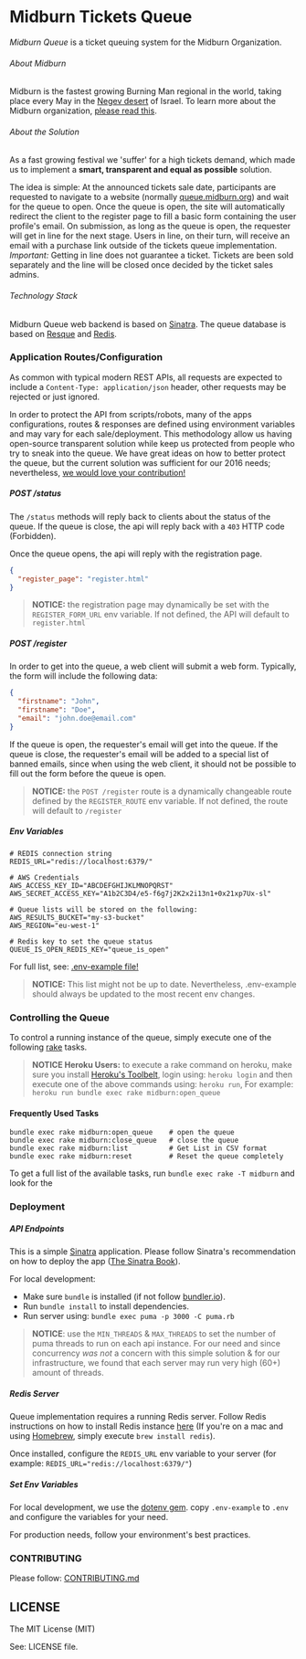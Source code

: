 # Midburn Tickets Queue

*Midburn Queue* is a ticket queuing system for the Midburn Organization.

###### About Midburn
Midburn is the fastest growing Burning Man regional in the world, taking place every May in the [Negev desert](https://en.wikipedia.org/wiki/Negev) of Israel. To learn more about the Midburn organization, [please read this](http://midburn.org/en-event/).

###### About the Solution
As a fast growing festival we 'suffer' for a high tickets demand, which made us to implement a **smart, transparent and equal as possible** solution.

The idea is simple: At the announced tickets sale date, participants are requested to navigate to a website (normally [queue.midburn.org](queue.midburn.org)) and wait for the queue to open. Once the queue is open, the site will automatically redirect the client to the register page to fill a basic form containing the user profile's email. On submission, as long as the queue is open, the requester will get in line for the next stage. Users in line, on their turn, will receive an email with a purchase link outside of the tickets queue implementation. *Important:* Getting in line does not guarantee a ticket. Tickets are been sold separately and the line will be closed once decided by the ticket sales admins.

###### Technology Stack

Midburn Queue web backend is based on [Sinatra](http://sinatrarb.com/). The queue database is based on [Resque](https://github.com/resque/resque) and [Redis](http://redis.io/).

### Application Routes/Configuration

As common with typical modern REST APIs, all requests are expected to include a `Content-Type: application/json` header, other requests may be rejected or just ignored.

In order to protect the API from scripts/robots, many of the apps configurations, routes & responses are defined using environment variables and may vary for each sale/deployment. This methodology allow us having open-source transparent solution while keep us protected from people who try to sneak into the queue. We have great ideas on how to better protect the queue, but the current solution was sufficient for our 2016 needs; nevertheless, [we would love your contribution!](./CONTRIBUTING.md)

##### POST /status

The `/status` methods will reply back to clients about the status of the queue. If the queue is close, the api will reply back with a `403` HTTP code (Forbidden).

Once the queue opens, the api will reply with the registration page.
```json
{
  "register_page": "register.html"
}
```

> **NOTICE:** the registration page may dynamically be set with the `REGISTER_FORM_URL` env variable. If not defined, the API will default to `register.html`

##### POST /register

In order to get into the queue, a web client will submit a web form. Typically, the form will include the following data:
```json
{
  "firstname": "John",
  "firstname": "Doe",
  "email": "john.doe@email.com"
}
```

If the queue is open, the requester's email will get into the queue. If the queue is close, the requester's email will be added to a special list of banned emails, since when using the web client, it should not be possible to fill out the form before the queue is open.

> **NOTICE:** the `POST /register` route is a dynamically changeable route defined by the `REGISTER_ROUTE` env variable. If not defined, the route will default to `/register`

##### Env Variables

```
# REDIS connection string
REDIS_URL="redis://localhost:6379/"

# AWS Credentials
AWS_ACCESS_KEY_ID="ABCDEFGHIJKLMNOPQRST"
AWS_SECRET_ACCESS_KEY="A1b2C3D4/e5-f6g7j2K2x2i13n1+0x21xp7Ux-sl"

# Queue lists will be stored on the following:
AWS_RESULTS_BUCKET="my-s3-bucket"
AWS_REGION="eu-west-1"

# Redis key to set the queue status
QUEUE_IS_OPEN_REDIS_KEY="queue_is_open"
```
For full list, see: [.env-example file!](./.env-example)

> **NOTICE:** This list might not be up to date. Nevertheless, .env-example should always be updated to the most recent env changes.

### Controlling the Queue

To control a running instance of the queue, simply execute one of the following [rake](https://github.com/ruby/rake) tasks.

> **NOTICE Heroku Users:** to execute a rake command on heroku, make sure you install [Heroku's Toolbelt](https://toolbelt.heroku.com/), login using: `heroku login` and then execute one of the above commands using: `heroku run`, For example: `heroku run bundle exec rake midburn:open_queue`

#### Frequently Used Tasks

```
bundle exec rake midburn:open_queue    # open the queue
bundle exec rake midburn:close_queue   # close the queue
bundle exec rake midburn:list          # Get List in CSV format
bundle exec rake midburn:reset         # Reset the queue completely
```

To get a full list of the available tasks, run `bundle exec rake -T midburn` and look for the

### Deployment

##### API Endpoints

This is a simple [Sinatra](http://sinatrarb.com/) application. Please follow Sinatra's recommendation on how to deploy the app ([The Sinatra Book](http://sinatra-org-book.herokuapp.com/#toc_41)).

For local development:
- Make sure `bundle` is installed (if not follow [bundler.io](http://bundler.io/)).
- Run `bundle install` to install dependencies.
- Run server using: `bundle exec puma -p 3000 -C puma.rb`

> **NOTICE**: use the `MIN_THREADS` & `MAX_THREADS` to set the number of puma threads to run on each api instance. For our need and since concurrency *was not* a concern with this simple solution & for our infrastructure, we found that each server may run very high (60+) amount of threads.

##### Redis Server

Queue implementation requires a running Redis server. Follow Redis instructions on how to install Redis instance [here](http://redis.io/topics/quickstart) (If you're on a mac and using [Homebrew](http://brew.sh), simply execute `brew install redis`).

Once installed, configure the `REDIS_URL` env variable to your server (for example: `REDIS_URL="redis://localhost:6379/"`)

##### Set Env Variables

For local development, we use the [dotenv gem](https://github.com/bkeepers/dotenv). copy `.env-example` to `.env` and configure the variables for your need.

For production needs, follow your environment's best practices.

### CONTRIBUTING

Please follow: [CONTRIBUTING.md](./CONTRIBUTING.md)

## LICENSE
The MIT License (MIT)

See: LICENSE file.
